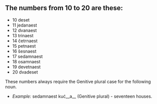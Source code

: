 ## The numbers from 10 to 20 are these:

*   10 deset
*   11 jedanaest
*   12 dvanaest
*   13 trinaest
*   14 četrnaest
*   15 petnaest
*   16 šesnaest
*   17 sedamnaest
*   18 osamnaest
*   19 devetnaest
*   20 dvadeset

These numbers always require the Genitive plural case for the following noun.

*   _Example:_ sedamnaest kuć__a__ (Genitive plural) - seventeen houses.